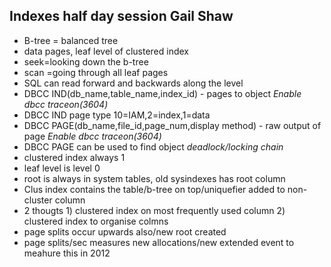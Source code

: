## Indexes half day session Gail Shaw
* B-tree = balanced tree
* data pages, leaf level of clustered index
* seek=looking down the b-tree
* scan =going through all leaf pages
* SQL can read forward and backwards along the  level
* DBCC IND(db_name,table_name,index_id) - pages to object *Enable dbcc traceon(3604)*
* DBCC IND page type 10=IAM,2=index,1=data
* DBCC PAGE(db_name,file_id,page_num,display method) - raw output of page *Enable dbcc traceon(3604)*
* DBCC PAGE can be used to find object *deadlock/locking chain*
* clustered index always 1
* leaf level is level 0
* root is always in system tables, old sysindexes has root column
* Clus index contains the table/b-tree on top/uniquefier added to non-cluster column
* 2 thougts 1) clustered index on most frequently used column 2) clustered index to organise colmns
* page splits occur upwards also/new root created
* page splits/sec measures new allocations/new extended event to meahure this in 2012
